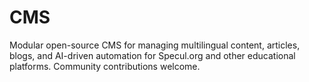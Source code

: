 # CMS
Modular open-source CMS for managing multilingual content, articles, blogs, and AI-driven automation for Specul.org and other educational platforms. Community contributions welcome.
